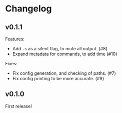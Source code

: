 # Changelog

## v0.1.1

Features:
   - Add `-s` as a silent flag, to mute all output. (#8)
   - Expand metadata for commands, to add time (#10)

Fixes:
  - Fix config generation, and checking of paths. (#7)
  - Fix config printing to be more accurate. (#9)

## v0.1.0

First release!